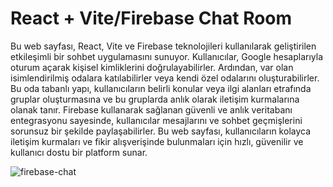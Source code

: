 # React + Vite/Firebase Chat Room 

Bu web sayfası, React, Vite ve Firebase teknolojileri kullanılarak geliştirilen etkileşimli bir sohbet uygulamasını sunuyor. Kullanıcılar, Google hesaplarıyla oturum açarak kişisel kimliklerini doğrulayabilirler. Ardından, var olan isimlendirilmiş odalara katılabilirler veya kendi özel odalarını oluşturabilirler. Bu oda tabanlı yapı, kullanıcıların belirli konular veya ilgi alanları etrafında gruplar oluşturmasına ve bu gruplarda anlık olarak iletişim kurmalarına olanak tanır. Firebase kullanarak sağlanan güvenli ve anlık veritabanı entegrasyonu sayesinde, kullanıcılar mesajlarını ve sohbet geçmişlerini sorunsuz bir şekilde paylaşabilirler. Bu web sayfası, kullanıcıların kolayca iletişim kurmaları ve fikir alışverişinde bulunmaları için hızlı, güvenilir ve kullanıcı dostu bir platform sunar.


![firebase-chat](https://github.com/yavuzssdemir/Firebase-ChatApp/assets/111619682/203f344a-ac4e-4fa9-a4d5-ec8024137b14)
